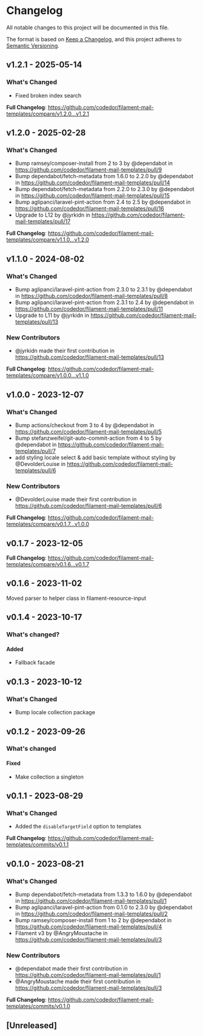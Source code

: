 # Changelog

All notable changes to this project will be documented in this file.

The format is based on [Keep a Changelog](https://keepachangelog.com/en/1.0.0/),
and this project adheres to [Semantic Versioning](https://semver.org/spec/v2.0.0.html).

## v1.2.1 - 2025-05-14

### What's Changed

* Fixed broken index search

**Full Changelog**: https://github.com/codedor/filament-mail-templates/compare/v1.2.0...v1.2.1

## v1.2.0 - 2025-02-28

### What's Changed

* Bump ramsey/composer-install from 2 to 3 by @dependabot in https://github.com/codedor/filament-mail-templates/pull/9
* Bump dependabot/fetch-metadata from 1.6.0 to 2.2.0 by @dependabot in https://github.com/codedor/filament-mail-templates/pull/14
* Bump dependabot/fetch-metadata from 2.2.0 to 2.3.0 by @dependabot in https://github.com/codedor/filament-mail-templates/pull/15
* Bump aglipanci/laravel-pint-action from 2.4 to 2.5 by @dependabot in https://github.com/codedor/filament-mail-templates/pull/16
* Upgrade to L12 by @jyrkidn in https://github.com/codedor/filament-mail-templates/pull/17

**Full Changelog**: https://github.com/codedor/filament-mail-templates/compare/v1.1.0...v1.2.0

## v1.1.0 - 2024-08-02

### What's Changed

* Bump aglipanci/laravel-pint-action from 2.3.0 to 2.3.1 by @dependabot in https://github.com/codedor/filament-mail-templates/pull/8
* Bump aglipanci/laravel-pint-action from 2.3.1 to 2.4 by @dependabot in https://github.com/codedor/filament-mail-templates/pull/11
* Upgrade to L11 by @jyrkidn in https://github.com/codedor/filament-mail-templates/pull/13

### New Contributors

* @jyrkidn made their first contribution in https://github.com/codedor/filament-mail-templates/pull/13

**Full Changelog**: https://github.com/codedor/filament-mail-templates/compare/v1.0.0...v1.1.0

## v1.0.0 - 2023-12-07

### What's Changed

* Bump actions/checkout from 3 to 4 by @dependabot in https://github.com/codedor/filament-mail-templates/pull/5
* Bump stefanzweifel/git-auto-commit-action from 4 to 5 by @dependabot in https://github.com/codedor/filament-mail-templates/pull/7
* add styling locale select & add basic template without styling by @DevolderLouise in https://github.com/codedor/filament-mail-templates/pull/6

### New Contributors

* @DevolderLouise made their first contribution in https://github.com/codedor/filament-mail-templates/pull/6

**Full Changelog**: https://github.com/codedor/filament-mail-templates/compare/v0.1.7...v1.0.0

## v0.1.7 - 2023-12-05

**Full Changelog**: https://github.com/codedor/filament-mail-templates/compare/v0.1.6...v0.1.7

## v0.1.6 - 2023-11-02

Moved parser to helper class in filament-resource-input

## v0.1.4 - 2023-10-17

### What's changed?

#### Added

- Fallback facade

## v0.1.3 - 2023-10-12

### What's Changed

- Bump locale collection package

## v0.1.2 - 2023-09-26

### What's changed

#### Fixed

- Make collection a singleton

## v0.1.1 - 2023-08-29

### What's Changed

- Added the `disableTargetField` option to templates

**Full Changelog**: https://github.com/codedor/filament-mail-templates/commits/v0.1.1

## v0.1.0 - 2023-08-21

### What's Changed

- Bump dependabot/fetch-metadata from 1.3.3 to 1.6.0 by @dependabot in https://github.com/codedor/filament-mail-templates/pull/1
- Bump aglipanci/laravel-pint-action from 0.1.0 to 2.3.0 by @dependabot in https://github.com/codedor/filament-mail-templates/pull/2
- Bump ramsey/composer-install from 1 to 2 by @dependabot in https://github.com/codedor/filament-mail-templates/pull/4
- Filament v3 by @AngryMoustache in https://github.com/codedor/filament-mail-templates/pull/3

### New Contributors

- @dependabot made their first contribution in https://github.com/codedor/filament-mail-templates/pull/1
- @AngryMoustache made their first contribution in https://github.com/codedor/filament-mail-templates/pull/3

**Full Changelog**: https://github.com/codedor/filament-mail-templates/commits/v0.1.0

## [Unreleased]
